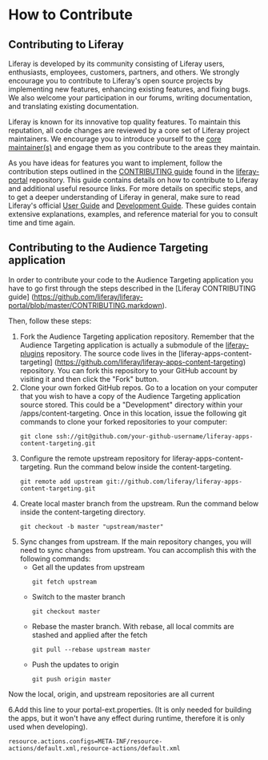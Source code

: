 # How to Contribute

## Contributing to Liferay

Liferay is developed by its community consisting of Liferay users, enthusiasts,
employees, customers, partners, and others. We strongly encourage you to
contribute to Liferay's open source projects by implementing new features,
enhancing existing features, and fixing bugs. We also welcome your participation
in our forums, writing documentation, and translating existing documentation.

Liferay is known for its innovative top quality features. To maintain this
reputation, all code changes are reviewed by a core set of Liferay project
maintainers. We encourage you to introduce yourself to the [core
maintainer(s)](http://issues.liferay.com/browse/LPS#selectedTab=com.atlassian.jira.plugin.system.project%3Acomponents-panel)
and engage them as you contribute to the areas they maintain.

As you have ideas for features you want to implement, follow the contribution
steps outlined in the [CONTRIBUTING
guide](https://github.com/liferay/liferay-portal/blob/master/CONTRIBUTING.markdown)
found in the [liferay-portal](https://github.com/liferay/liferay-portal)
repository. This guide contains details on how to contribute to Liferay and
additional useful resource links. For more details on specific steps, and to get
a deeper understanding of Liferay in general, make sure to read Liferay's
official [User
Guide](http://www.liferay.com/documentation/liferay-portal/6.2/user-guide) and
[Development
Guide](http://www.liferay.com/documentation/liferay-portal/6.2/development).
These guides contain extensive explanations, examples, and reference material
for you to consult time and time again.

## Contributing to the Audience Targeting application

In order to contribute your code to the Audience Targeting application you have
to go first through the steps described in the [Liferay CONTRIBUTING guide]
(https://github.com/liferay/liferay-portal/blob/master/CONTRIBUTING.markdown).

Then, follow these steps:

1. Fork the Audience Targeting application repository. Remember that the
Audience Targeting application is actually a submodule of the
[liferay-plugins](https://github.com/liferay/liferay-plugins)
repository. The source code lives in the [liferay-apps-content-targeting]
(https://github.com/liferay/liferay-apps-content-targeting) repository. You can
fork this repository to your GitHub account by visiting it and then click the
"Fork" button.
2. Clone your own forked GitHub repos. Go to a location on your computer that
you wish to have a copy of the Audience Targeting application source stored.
This could be a "Development" directory within your
<plugins-sdk>/apps/content-targeting. Once in this location, issue the following
git commands to clone your forked repositories to your computer:
	```
	git clone ssh://git@github.com/your-github-username/liferay-apps-content-targeting.git
	```
3. Configure the remote upstream repository for liferay-apps-content-targeting.
Run the command below inside the content-targeting.
	```
	git remote add upstream git://github.com/liferay/liferay-apps-content-targeting.git
	```
4. Create local master branch from the upstream. Run the command below inside
the content-targeting directory.
	```
	git checkout -b master "upstream/master"
	```
5. Sync changes from upstream. If the main repository changes, you will need to
sync changes from upstream. You can accomplish this with the following commands:
	* Get all the updates from upstream
		```
		git fetch upstream
		```
	* Switch to the master branch
		```
		git checkout master
		```
	* Rebase the master branch. With rebase, all local commits are stashed and applied after the fetch
		```
		git pull --rebase upstream master
		```
	* Push the updates to origin
		```
		git push origin master
		```

Now the local, origin, and upstream repositories are all current

6.Add this line to your portal-ext.properties. (It is only needed for building the apps, but it won't have any effect during runtime, therefore it is only used when developing).
```
resource.actions.configs=META-INF/resource-actions/default.xml,resource-actions/default.xml
```
